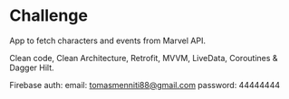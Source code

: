 # Challenge

App to fetch characters and events from Marvel API.

Clean code, Clean Architecture, Retrofit, MVVM, LiveData, Coroutines & Dagger Hilt.

Firebase auth:
email: tomasmenniti88@gmail.com
password: 44444444
